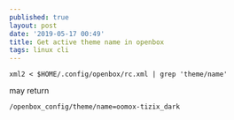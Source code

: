```yaml
---
published: true
layout: post
date: '2019-05-17 00:49'
title: Get active theme name in openbox
tags: linux cli 
---
```

    xml2 < $HOME/.config/openbox/rc.xml | grep 'theme/name'

may return

    /openbox_config/theme/name=oomox-tizix_dark
